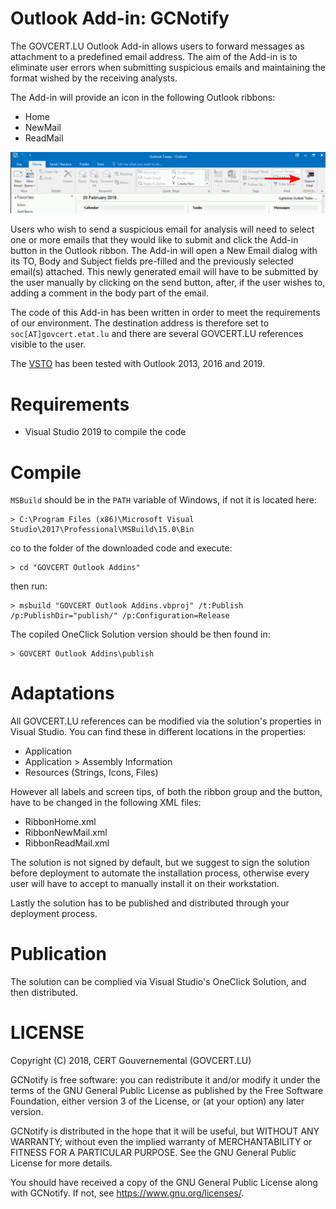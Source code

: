 # Outlook Add-in: GCNotify

The GOVCERT.LU Outlook Add-in allows users to forward messages as attachment to a predefined email address. The aim of the Add-in is to eliminate user errors when submitting suspicious emails and maintaining the format wished by the receiving analysts.

The Add-in will provide an icon in the following Outlook ribbons:

  * Home
  * NewMail
  * ReadMail

![Alt text](/images/outlook_inbox_mod.png?raw=true "Ribbon")

Users who wish to send a suspicious email for analysis will need to select one or more emails that they would like to submit and click the Add-in button in the Outlook ribbon.
The Add-in will open a New Email dialog with its TO, Body and Subject fields pre-filled and the previously selected email(s) attached.
This newly generated email will have to be submitted by the user manually by clicking on the send button, after, if the user wishes to, adding a comment in the body part of the email.

The code of this Add-in has been written in order to meet the requirements of our environment.
The destination address is therefore set to `soc[AT]govcert.etat.lu` and there are several GOVCERT.LU references visible to the user.

The [VSTO](https://en.wikipedia.org/wiki/Visual_Studio_Tools_for_Office) has been tested with Outlook 2013, 2016 and 2019.

# Requirements
 * Visual Studio 2019 to compile the code

# Compile
`MSBuild` should be in the `PATH` variable of Windows, if not it is located here:

```
> C:\Program Files (x86)\Microsoft Visual Studio\2017\Professional\MSBuild\15.0\Bin
```
co to the folder of the downloaded code and execute:
```
> cd "GOVCERT Outlook Addins"
```
then run:
```
> msbuild "GOVCERT Outlook Addins.vbproj" /t:Publish /p:PublishDir="publish/" /p:Configuration=Release
```

The copiled OneClick Solution version should be then found in:

```
> GOVCERT Outlook Addins\publish
```

# Adaptations

All GOVCERT.LU references can be modified via the solution's properties in
Visual Studio. You can find these in different locations in the properties:

* Application
* Application > Assembly Information
* Resources (Strings, Icons, Files)

However all labels and screen tips, of both the ribbon group and the button, have to be
changed in the following XML files:

* RibbonHome.xml
* RibbonNewMail.xml
* RibbonReadMail.xml

The solution is not signed by default, but we suggest to sign the solution before deployment to automate the installation process, otherwise every user will have to accept to manually install it on their workstation.

Lastly the solution has to be published and distributed through your deployment process.

# Publication
The solution can be complied via Visual Studio's OneClick Solution, and then distributed.

# LICENSE

Copyright (C) 2018, CERT Gouvernemental (GOVCERT.LU)

GCNotify is free software: you can redistribute it and/or modify
it under the terms of the GNU General Public License as published by
the Free Software Foundation, either version 3 of the License, or
(at your option) any later version.

GCNotify is distributed in the hope that it will be useful,
but WITHOUT ANY WARRANTY; without even the implied warranty of
MERCHANTABILITY or FITNESS FOR A PARTICULAR PURPOSE.  See the
GNU General Public License for more details.

You should have received a copy of the GNU General Public License
along with GCNotify.  If not, see <https://www.gnu.org/licenses/>.
